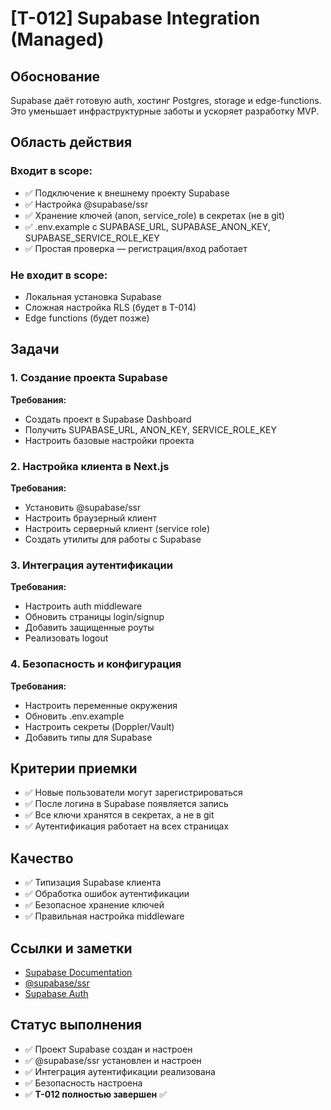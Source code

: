 # [T-012] Supabase Integration (Managed)

## Обоснование

Supabase даёт готовую auth, хостинг Postgres, storage и edge-functions. Это уменьшает инфраструктурные заботы и ускоряет разработку MVP.

## Область действия

### Входит в scope:

- ✅ Подключение к внешнему проекту Supabase
- ✅ Настройка @supabase/ssr
- ✅ Хранение ключей (anon, service_role) в секретах (не в git)
- ✅ .env.example с SUPABASE_URL, SUPABASE_ANON_KEY, SUPABASE_SERVICE_ROLE_KEY
- ✅ Простая проверка — регистрация/вход работает

### Не входит в scope:

- Локальная установка Supabase
- Сложная настройка RLS (будет в T-014)
- Edge functions (будет позже)

## Задачи

### 1. Создание проекта Supabase

**Требования:**

- Создать проект в Supabase Dashboard
- Получить SUPABASE_URL, ANON_KEY, SERVICE_ROLE_KEY
- Настроить базовые настройки проекта

### 2. Настройка клиента в Next.js

**Требования:**

- Установить @supabase/ssr
- Настроить браузерный клиент
- Настроить серверный клиент (service role)
- Создать утилиты для работы с Supabase

### 3. Интеграция аутентификации

**Требования:**

- Настроить auth middleware
- Обновить страницы login/signup
- Добавить защищенные роуты
- Реализовать logout

### 4. Безопасность и конфигурация

**Требования:**

- Настроить переменные окружения
- Обновить .env.example
- Настроить секреты (Doppler/Vault)
- Добавить типы для Supabase

## Критерии приемки

- ✅ Новые пользователи могут зарегистрироваться
- ✅ После логина в Supabase появляется запись
- ✅ Все ключи хранятся в секретах, а не в git
- ✅ Аутентификация работает на всех страницах

## Качество

- ✅ Типизация Supabase клиента
- ✅ Обработка ошибок аутентификации
- ✅ Безопасное хранение ключей
- ✅ Правильная настройка middleware

## Ссылки и заметки

- [Supabase Documentation](https://supabase.com/docs)
- [@supabase/ssr](https://supabase.com/docs/guides/auth/server-side/nextjs)
- [Supabase Auth](https://supabase.com/docs/guides/auth)

## Статус выполнения

- ✅ Проект Supabase создан и настроен
- ✅ @supabase/ssr установлен и настроен
- ✅ Интеграция аутентификации реализована
- ✅ Безопасность настроена
- ✅ **T-012 полностью завершен** ✅
